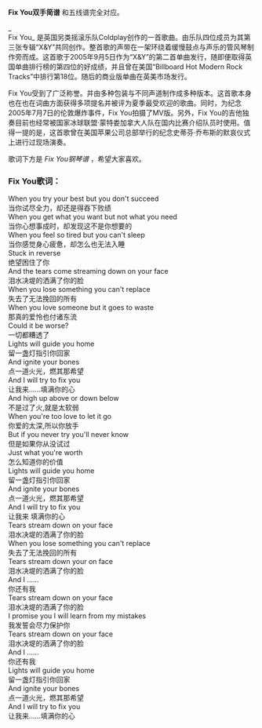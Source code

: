 

**Fix You双手简谱** 和五线谱完全对应。

_  
Fix You_
是英国另类摇滚乐队Coldplay创作的一首歌曲。由乐队四位成员为其第三张专辑“X&Y”共同创作。整首歌的声带在一架环绕着缓慢鼓点与声乐的管风琴制作旁而成。这首歌于2005年9月5日作为“X&Y”的第二首单曲发行，随即便取得英国单曲排行榜的第四位的好成绩，并且曾在美国“Billboard
Hot Modern Rock Tracks”中排行第18位。随后的商业版单曲在英美市场发行。

  
Fix
You受到了广泛称誉。并由多种包装与不同声道制作成多种版本。这首歌本身也在也在词曲方面获得多项提名并被评为夏季最受欢迎的歌曲。同时，为纪念2005年7月7日的伦敦爆炸事件，Fix
You拍摄了MV版。另外，Fix
You的吉他独奏目前也经常被国家冰球联盟·蒙特娄加拿大人队在国内比赛介绍队员时使用。值得一提的是，这首歌曾在美国苹果公司总部举行的纪念史蒂芬·乔布斯的默哀仪式上进行过现场演奏。

  
歌词下方是 _Fix You钢琴谱_ ，希望大家喜欢。

### Fix You歌词：

When you try your best but you don't succeed  
当你试尽全力，却还是得吞下败绩  
When you get what you want but not what you need  
当你心想事成时，却发现这不是你想要的  
When you feel so tired but you can't sleep  
当你感觉身心疲惫，却怎么也无法入睡  
Stuck in reverse  
绝望困住了你  
And the tears come streaming down on your face  
泪水决堤的洒满了你的脸  
When you lose something you can't replace  
失去了无法挽回的所有  
When you love someone but it goes to waste  
那真的爱怜也付诸东流  
Could it be worse?  
一切都糟透了  
Lights will guide you home  
留一盏灯指引你回家  
And ignite your bones  
点一道火光，燃其那希望  
And I will try to fix you  
让我来……填满你的心  
And high up above or down below  
不是过了火,就是太软弱  
When you're too love to let it go  
你爱的太深,所以你放手  
But if you never try you'll never know  
但是如果你从没试过  
Just what you're worth  
怎么知道你的价值  
Lights will guide you home  
留一盏灯指引你回家  
And ignite your bones  
点一道火光，燃其那希望  
And I will try to fix you  
让我来 填满你的心  
Tears stream down on your face  
泪水决堤的洒满了你的脸  
When you lose something you can't replace  
失去了无法挽回的所有  
Tears stream down your on face  
泪水决堤的洒满了你的脸  
And I ……  
你还有我  
Tears stream down on your face  
泪水决堤的洒满了你的脸  
I promise you I will learn from my mistakes  
我发誓会尽力保护你  
Tears stream down on your face  
泪水决堤的洒满了你的脸  
And I ……  
你还有我  
Lights will guide you home  
留一盏灯指引你回家  
And ignite your bones  
点一道火光，燃其那希望  
And I will try to fix you  
让我来……填满你的心

